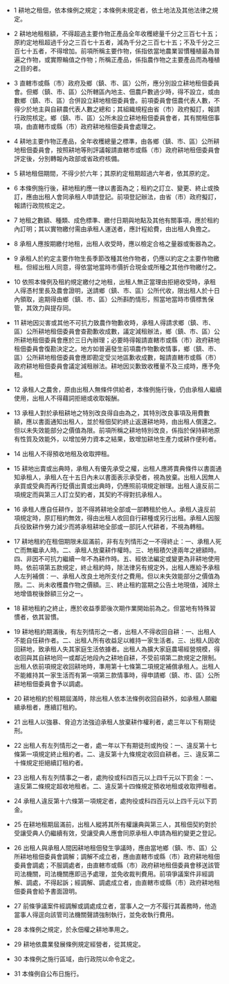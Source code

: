 * 1 耕地之租佃，依本條例之規定；本條例未規定者，依土地法及其他法律之規定。

* 2 耕地地租租額，不得超過主要作物正產品全年收穫總量千分之三百七十五；原約定地租超過千分之三百七十五者，減為千分之三百七十五；不及千分之三百七十五者，不得增加。前項所稱主要作物，係指依當地農業習慣種植最為普遍之作物，或實際輪值之作物；所稱正產品，係指農作物之主要產品而為種植之目的者。

* 3 直轄市或縣（市）政府及鄉（鎮、市、區）公所，應分別設立耕地租佃委員會。但鄉（鎮、市、區）公所轄區內地主、佃農戶數過少時，得不設立，或由數鄉（鎮、市、區）合併設立耕地租佃委員會。前項委員會佃農代表人數，不得少於地主與自耕農代表人數之總和；其組織規程由省（市）政府擬訂，報請行政院核定。鄉（鎮、市、區）公所未設立耕地租佃委員會者，其有關租佃事項，由直轄市或縣（市）政府耕地租佃委員會處理之。

* 4 耕地主要作物正產品，全年收穫總量之標準，由各鄉（鎮、市、區）公所耕地租佃委員會，按照耕地等則評議報請直轄市或縣（市）政府耕地租佃委員會評定後，分別轉報內政部或省政府核備。

* 5 耕地租佃期間，不得少於六年；其原約定租期超過六年者，依其原約定。

* 6 本條例施行後，耕地租約應一律以書面為之；租約之訂立、變更、終止或換訂，應由出租人會同承租人申請登記。前項登記辦法，由省（市）政府擬訂，報請行政院核定之。

* 7 地租之數額、種類、成色標準、繳付日期與地點及其他有關事項，應於租約內訂明；其以實物繳付需由承租人運送者，應計程給費，由出租人負擔之。

* 8 承租人應按期繳付地租，出租人收受時，應以檢定合格之量器或衡器為之。

* 9 承租人於約定主要作物生長季節改種其他作物者，仍應以約定之主要作物繳租。但經出租人同意，得依當地當時市價折合現金或所種之其他作物繳付之。

* 10 依照本條例及租約規定繳付之地租，出租人無正當理由拒絕收受時，承租人得憑村里長及農會證明，送請鄉（鎮、市、區）公所代收，限出租人於十日內領取，逾期得由鄉（鎮、市、區）公所斟酌情形，照當地當時市價標售保管，其效力與提存同。

* 11 耕地因災害或其他不可抗力致農作物歉收時，承租人得請求鄉（鎮、市、區）公所耕地租佃委員會查勘歉收成數，議定減租辦法，鄉（鎮、市、區）公所耕地租佃委員會應於三日內辦理；必要時得報請直轄市或縣（市）政府耕地租佃委員會復勘決定之。地方如普遍發生前項農作物歉收情事，鄉（鎮、市、區）公所耕地租佃委員會應即勘定受災地區歉收成數，報請直轄市或縣（市）政府耕地租佃委員會議定減租辦法。耕地因災歉致收穫量不及三成時，應予免租。

* 12 承租人之農舍，原由出租人無條件供給者，本條例施行後，仍由承租人繼續使用，出租人不得藉詞拒絕或收取報酬。

* 13 承租人對於承租耕地之特別改良得自由為之，其特別改良事項及用費數額，應以書面通知出租人，並於租佃契約終止返還耕地時，由出租人償還之。但以未失效能部分之價值為限。前項所稱之耕地特別改良，係指於保持耕地原有性質及效能外，以增加勞力資本之結果，致增加耕地生產力或耕作便利者。

* 14 出租人不得預收地租及收取押租。

* 15 耕地出賣或出典時，承租人有優先承受之權，出租人應將賣典條件以書面通知承租人，承租人在十五日內未以書面表示承受者，視為放棄。出租人因無人承買或受典而再行貶價出賣或出典時，仍應照前項規定辦理。出租人違反前二項規定而與第三人訂立契約者，其契約不得對抗承租人。

* 16 承租人應自任耕作，並不得將耕地全部或一部轉租於他人。承租人違反前項規定時，原訂租約無效，得由出租人收回自行耕種或另行出租。承租人因服兵役致耕作勞力減少而將承租耕地全部或一部託人代耕者，不視為轉租。

* 17 耕地租約在租佃期限未屆滿前，非有左列情形之一不得終止：一、承租人死亡而無繼承人時。二、承租人放棄耕作權時。三、地租積欠達兩年之總額時。四、非因不可抗力繼續一年不為耕作時。五、經依法編定或變更為非耕地使用時。依前項第五款規定，終止租約時，除法律另有規定外，出租人應給予承租人左列補償：一、承租人改良土地所支付之費用。但以未失效能部分之價值為限。二、尚未收穫農作物之價額。三、終止租約當期之公告土地現值，減除土地增值稅後餘額三分之一。

* 18 耕地租約之終止，應於收益季節後次期作業開始前為之。但當地有特殊習慣者，依其習慣。

* 19 耕地租約期滿後，有左列情形之一者，出租人不得收回自耕：一、出租人不能自任耕作者。二、出租人所有收益足以維持一家生活者。三、出租人因收回耕地，致承租人失其家庭生活依據者。出租人為擴大家庭農場經營規模，得收回與其自耕地同一或鄰近地段內之耕地自耕，不受前項第二款規定之限制。出租人依前項規定收回耕地時，準用第十七條第二項規定補償承租人。出租人不能維持其一家生活而有第一項第三款情事時，得申請鄉（鎮、市、區）公所耕地租佃委員會予以調處。

* 20 耕地租約於租期屆滿時，除出租人依本法條例收回自耕外，如承租人願繼續承租者，應續訂租約。

* 21 出租人以強暴、脅迫方法強迫承租人放棄耕作權利者，處三年以下有期徒刑。

* 22 出租人有左列情形之一者，處一年以下有期徒刑或拘役：一、違反第十七條第一項規定終止租約者。二、違反第十九條規定收回自耕者。三、違反第二十條規定拒絕續訂租約者。

* 23 出租人有左列情事之一者，處拘役或科四百元以上四千元以下罰金：一、違反第二條規定超收地租者。二、違反第十四條規定預收地租或收取押租者。

* 24 承租人違反第十六條第一項規定者，處拘役或科四百元以上四千元以下罰金。

* 25 在耕地租期屆滿前，出租人縱將其所有權讓典與第三人，其租佃契約對於受讓受典人仍繼續有效，受讓受典人應會同原承租人申請為租約變更之登記。

* 26 出租人與承租人間因耕地租佃發生爭議時，應由當地鄉（鎮、市、區）公所耕地租佃委員會調解；調解不成立者，應由直轄市或縣（市）政府耕地租佃委員會調處；不服調處者，由直轄市或縣（市）政府耕地租佃委員會移送該管司法機關，司法機關應即迅予處理，並免收裁判費用。前項爭議案件非經調解、調處，不得起訴；經調解、調處成立者，由直轄市或縣（市）政府耕地租佃委員會給予書面證明。

* 27 前條爭議案件經調解或調處成立者，當事人之一方不履行其義務時，他造當事人得逕向該管司法機關聲請強制執行，並免收執行費用。

* 28 本條例之規定，於永佃權之耕地準用之。

* 29 耕地依農業發展條例規定經營者，從其規定。

* 30 本條例之施行區域，由行政院以命令定之。

* 31 本條例自公布日施行。

